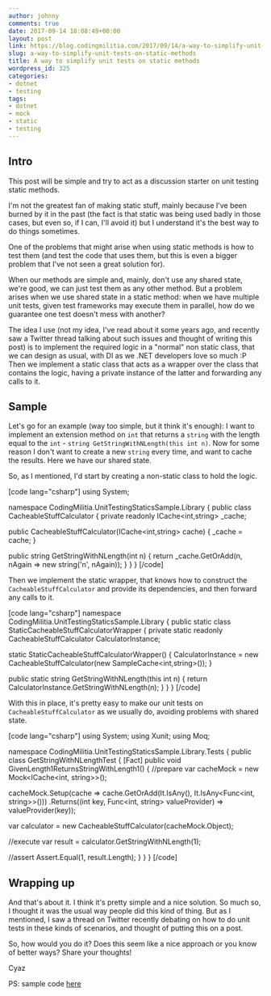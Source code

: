 ```yaml
---
author: johnny
comments: true
date: 2017-09-14 18:08:49+00:00
layout: post
link: https://blog.codingmilitia.com/2017/09/14/a-way-to-simplify-unit-tests-on-static-methods/
slug: a-way-to-simplify-unit-tests-on-static-methods
title: A way to simplify unit tests on static methods
wordpress_id: 325
categories:
- dotnet
- testing
tags:
- dotnet
- mock
- static
- testing
---
```


## Intro


This post will be simple and try to act as a discussion starter on unit testing static methods.

I'm not the greatest fan of making static stuff, mainly because I've been burned by it in the past (the fact is that static was being used badly in those cases, but even so, if I can, I'll avoid it) but I understand it's the best way to do things sometimes.

One of the problems that might arise when using static methods is how to test them (and test the code that uses them, but this is even a bigger problem that I've not seen a great solution for).

When our methods are simple and, mainly, don't use any shared state, we're good, we can just test them as any other method. But a problem arises when we use shared state in a static method: when we have multiple unit tests, given test frameworks may execute them in parallel, how do we guarantee one test doesn't mess with another?

The idea I use (not my idea, I've read about it some years ago, and recently saw a Twitter thread talking about such issues and thought of writing this post) is to implement the required logic in a "normal" non static class, that we can design as usual, with DI as we .NET developers love so much :P Then we implement a static class that acts as a wrapper over the class that contains the logic, having a private instance of the latter and forwarding any calls to it.


## Sample


Let's go for an example (way too simple, but it think it's enough): I want to implement an extension method on `int` that returns a `string` with the length equal to the `int` - `string GetStringWithNLength(this int n)`. Now for some reason I don't want to create a new `string` every time, and want to cache the results. Here we have our shared state.

So, as I mentioned, I'd start by creating a non-static class to hold the logic.

[code lang="csharp"]
using System;

namespace CodingMilitia.UnitTestingStaticsSample.Library
{
public class CacheableStuffCalculator
{
private readonly ICache<int,string> _cache;

public CacheableStuffCalculator(ICache<int,string> cache)
{
_cache = cache;
}

public string GetStringWithNLength(int n)
{
return _cache.GetOrAdd(n, nAgain => new string('n', nAgain));
}
}
}
[/code]

Then we implement the static wrapper, that knows how to construct the `CacheableStuffCalculator` and provide its dependencies, and then forward any calls to it.

[code lang="csharp"]
namespace CodingMilitia.UnitTestingStaticsSample.Library
{
public static class StaticCacheableStuffCalculatorWrapper
{
private static readonly CacheableStuffCalculator CalculatorInstance;

static StaticCacheableStuffCalculatorWrapper()
{
CalculatorInstance = new CacheableStuffCalculator(new SampleCache<int,string>());
}

public static string GetStringWithNLength(this int n)
{
return CalculatorInstance.GetStringWithNLength(n);
}
}
}
[/code]

With this in place, it's pretty easy to make our unit tests on `CacheableStuffCalculator` as we usually do, avoiding problems with shared state.

[code lang="csharp"]
using System;
using Xunit;
using Moq;

namespace CodingMilitia.UnitTestingStaticsSample.Library.Tests
{
public class GetStringWithNLengthTest
{
[Fact]
public void GivenLength1ReturnsStringWithLength1()
{
//prepare
var cacheMock = new Mock<ICache<int, string>>();

cacheMock.Setup(cache => cache.GetOrAdd(It.IsAny<int>(), It.IsAny<Func<int, string>>()))
.Returns((int key, Func<int, string> valueProvider) => valueProvider(key));

var calculator = new CacheableStuffCalculator(cacheMock.Object);

//execute
var result = calculator.GetStringWithNLength(1);

//assert
Assert.Equal(1, result.Length);
}
}
}
[/code]


## Wrapping up


And that's about it. I think it's pretty simple and a nice solution. So much so, I thought it was the usual way people did this kind of thing. But as I mentioned, I saw a thread on Twitter recently debating on how to do unit tests in these kinds of scenarios, and thought of putting this on a post.

So, how would you do it? Does this seem like a nice approach or you know of better ways? Share your thoughts!

Cyaz

PS: sample code [here](https://github.com/joaofbantunes/UnitTestingStaticsSample)
